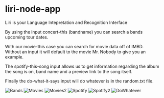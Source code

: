 # liri-node-app
Liri is your Language Intepretation and Recognition Interface

By using the input concert-this (bandname) you can search a bands upcoming tour dates.

With our movie-this case you can search for movie data off of IMBD. Without an input it will default to the movie Mr. Nobody to give you an example.

The spotify-this-song input allows us to get information regarding the album the song is on, band name and a preview link to the song itself.

Finally the do-what-it-says input will do whatever is in the random.txt file.

![Bands](./bands.PNG)
![Movies](./movie.PNG)
![Movies2](./default-movie.PNG)
![Spotify](./spotify.PNG)
![Spotify2](./default-spotify.PNG)
![DoWhatever](./whatever.PNG)

